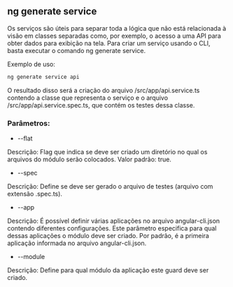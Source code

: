 ## ng generate service

Os serviços são úteis para separar toda a lógica que não está relacionada à visão em classes separadas como, por exemplo, o acesso a uma API para obter dados para exibição na tela. Para criar um serviço usando o CLI, basta executar o comando ng generate service.

Exemplo de uso:

```js
ng generate service api
```
O resultado disso será a criação do arquivo /src/app/api.service.ts contendo a classe que representa o serviço e o arquivo /src/app/api.service.spec.ts, que contém os testes dessa classe.

### Parâmetros:

- --flat

Descrição: Flag que indica se deve ser criado um diretório no qual os arquivos do módulo serão colocados. Valor padrão: true.

- --spec

Descrição: Define se deve ser gerado o arquivo de testes (arquivo com extensão .spec.ts).

- --app <string>

Descrição: É possível definir várias aplicações no arquivo angular-cli.json contendo diferentes configurações. Este parâmetro especifica para qual dessas aplicações o módulo deve ser criado. Por padrão, é a primeira aplicação informada no arquivo angular-cli.json.

- --module <string>

Descrição: Define para qual módulo da aplicação este guard deve ser criado.